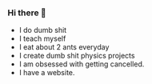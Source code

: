 ### Hi there 👋
 
- I do dumb shit
- I teach myself
- I eat about 2 ants everyday
- I create dumb shit physics projects
- I am obsessed with getting cancelled.
- I have a website.
